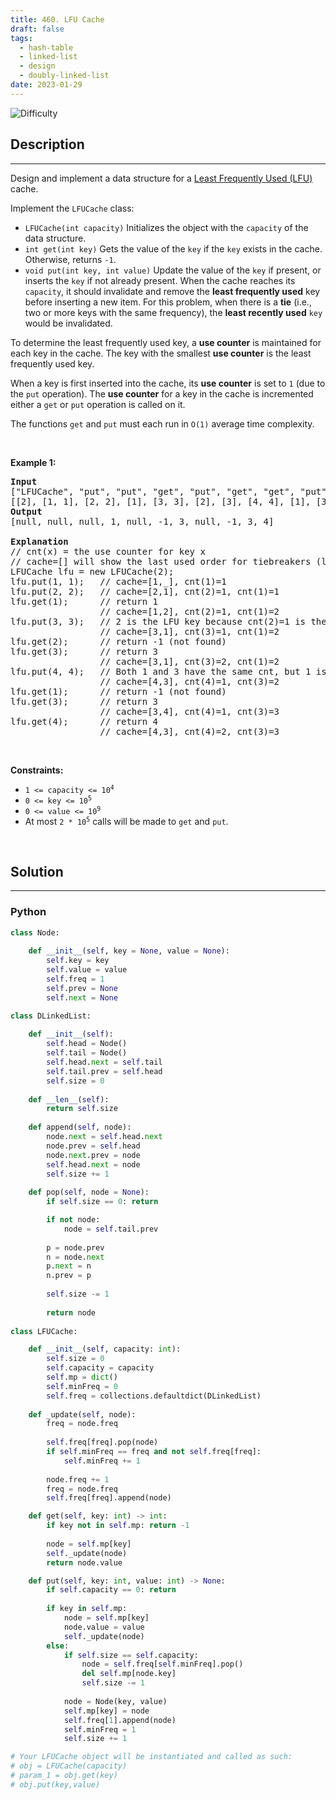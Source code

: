 ```yaml
---
title: 460. LFU Cache
draft: false
tags: 
  - hash-table
  - linked-list
  - design
  - doubly-linked-list
date: 2023-01-29
---
```


![Difficulty](https://img.shields.io/badge/Difficulty-Hard-blue.svg)

## Description

---
<p>Design and implement a data structure for a <a href="https://en.wikipedia.org/wiki/Least_frequently_used" target="_blank">Least Frequently Used (LFU)</a> cache.</p>

<p>Implement the <code>LFUCache</code> class:</p>

<ul>
	<li><code>LFUCache(int capacity)</code> Initializes the object with the <code>capacity</code> of the data structure.</li>
	<li><code>int get(int key)</code> Gets the value of the <code>key</code> if the <code>key</code> exists in the cache. Otherwise, returns <code>-1</code>.</li>
	<li><code>void put(int key, int value)</code> Update the value of the <code>key</code> if present, or inserts the <code>key</code> if not already present. When the cache reaches its <code>capacity</code>, it should invalidate and remove the <strong>least frequently used</strong> key before inserting a new item. For this problem, when there is a <strong>tie</strong> (i.e., two or more keys with the same frequency), the <strong>least recently used</strong> <code>key</code> would be invalidated.</li>
</ul>

<p>To determine the least frequently used key, a <strong>use counter</strong> is maintained for each key in the cache. The key with the smallest <strong>use counter</strong> is the least frequently used key.</p>

<p>When a key is first inserted into the cache, its <strong>use counter</strong> is set to <code>1</code> (due to the <code>put</code> operation). The <strong>use counter</strong> for a key in the cache is incremented either a <code>get</code> or <code>put</code> operation is called on it.</p>

<p>The functions&nbsp;<code data-stringify-type="code">get</code>&nbsp;and&nbsp;<code data-stringify-type="code">put</code>&nbsp;must each run in <code>O(1)</code> average time complexity.</p>

<p>&nbsp;</p>
<p><strong class="example">Example 1:</strong></p>

<pre>
<strong>Input</strong>
[&quot;LFUCache&quot;, &quot;put&quot;, &quot;put&quot;, &quot;get&quot;, &quot;put&quot;, &quot;get&quot;, &quot;get&quot;, &quot;put&quot;, &quot;get&quot;, &quot;get&quot;, &quot;get&quot;]
[[2], [1, 1], [2, 2], [1], [3, 3], [2], [3], [4, 4], [1], [3], [4]]
<strong>Output</strong>
[null, null, null, 1, null, -1, 3, null, -1, 3, 4]

<strong>Explanation</strong>
// cnt(x) = the use counter for key x
// cache=[] will show the last used order for tiebreakers (leftmost element is  most recent)
LFUCache lfu = new LFUCache(2);
lfu.put(1, 1);   // cache=[1,_], cnt(1)=1
lfu.put(2, 2);   // cache=[2,1], cnt(2)=1, cnt(1)=1
lfu.get(1);      // return 1
                 // cache=[1,2], cnt(2)=1, cnt(1)=2
lfu.put(3, 3);   // 2 is the LFU key because cnt(2)=1 is the smallest, invalidate 2.
&nbsp;                // cache=[3,1], cnt(3)=1, cnt(1)=2
lfu.get(2);      // return -1 (not found)
lfu.get(3);      // return 3
                 // cache=[3,1], cnt(3)=2, cnt(1)=2
lfu.put(4, 4);   // Both 1 and 3 have the same cnt, but 1 is LRU, invalidate 1.
                 // cache=[4,3], cnt(4)=1, cnt(3)=2
lfu.get(1);      // return -1 (not found)
lfu.get(3);      // return 3
                 // cache=[3,4], cnt(4)=1, cnt(3)=3
lfu.get(4);      // return 4
                 // cache=[4,3], cnt(4)=2, cnt(3)=3
</pre>

<p>&nbsp;</p>
<p><strong>Constraints:</strong></p>

<ul>
	<li><code>1 &lt;= capacity&nbsp;&lt;= 10<sup>4</sup></code></li>
	<li><code>0 &lt;= key &lt;= 10<sup>5</sup></code></li>
	<li><code>0 &lt;= value &lt;= 10<sup>9</sup></code></li>
	<li>At most <code>2 * 10<sup>5</sup></code>&nbsp;calls will be made to <code>get</code> and <code>put</code>.</li>
</ul>

<p>&nbsp;</p>
<span style="display: none;">&nbsp;</span>

## Solution

---
### Python
``` py title='lfu-cache'
class Node:
    
    def __init__(self, key = None, value = None):
        self.key = key
        self.value = value
        self.freq = 1
        self.prev = None
        self.next = None

class DLinkedList:
    
    def __init__(self):
        self.head = Node()
        self.tail = Node()
        self.head.next = self.tail
        self.tail.prev = self.head
        self.size = 0
    
    def __len__(self):
        return self.size
    
    def append(self, node):
        node.next = self.head.next
        node.prev = self.head
        node.next.prev = node
        self.head.next = node
        self.size += 1
    
    def pop(self, node = None):
        if self.size == 0: return

        if not node:
            node = self.tail.prev
        
        p = node.prev
        n = node.next
        p.next = n
        n.prev = p
    
        self.size -= 1
        
        return node
    
class LFUCache:

    def __init__(self, capacity: int):
        self.size = 0
        self.capacity = capacity
        self.mp = dict()
        self.minFreq = 0
        self.freq = collections.defaultdict(DLinkedList)
    
    def _update(self, node):
        freq = node.freq
        
        self.freq[freq].pop(node)
        if self.minFreq == freq and not self.freq[freq]:
            self.minFreq += 1
            
        node.freq += 1
        freq = node.freq
        self.freq[freq].append(node)

    def get(self, key: int) -> int:
        if key not in self.mp: return -1
        
        node = self.mp[key]
        self._update(node)
        return node.value

    def put(self, key: int, value: int) -> None:
        if self.capacity == 0: return
        
        if key in self.mp:
            node = self.mp[key]
            node.value = value
            self._update(node)
        else:
            if self.size == self.capacity:
                node = self.freq[self.minFreq].pop()
                del self.mp[node.key]
                self.size -= 1
            
            node = Node(key, value)
            self.mp[key] = node
            self.freq[1].append(node)
            self.minFreq = 1
            self.size += 1

# Your LFUCache object will be instantiated and called as such:
# obj = LFUCache(capacity)
# param_1 = obj.get(key)
# obj.put(key,value)

```

